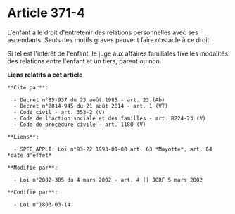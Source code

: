 # Article 371-4

L'enfant a le droit d'entretenir des relations personnelles avec ses ascendants. Seuls des motifs graves peuvent faire
obstacle à ce droit.

Si tel est l'intérêt de l'enfant, le juge aux affaires familiales fixe les modalités des relations entre l'enfant et un
tiers, parent ou non.

**Liens relatifs à cet article**

	**Cité par**:

	  - Décret n°85-937 du 23 août 1985 - art. 23 (Ab)
	  - Décret n°2014-945 du 21 août 2014 - art. 1 (VT)
	  - Code civil - art. 353-2 (V)
	  - Code de l'action sociale et des familles - art. R224-23 (V)
	  - Code de procédure civile - art. 1180 (V)

	**Liens**:

	  - SPEC_APPLI: Loi n°93-22 1993-01-08 art. 63 *Mayotte*, art. 64 *date d'effet*

	**Modifié par**:

	  - Loi n°2002-305 du 4 mars 2002 - art. 4 () JORF 5 mars 2002

	**Codifié par**:

	  - Loi n°1803-03-14
